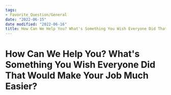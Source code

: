 ```yaml
---
tags:
- Favorite_Question/General
date: "2022-06-15"
date modified: "2022-06-16"
title: How Can We Help You? What's Something You Wish Everyone Did That Would Make Your Job Much Easier?
---
```


# How Can We Help You? What's Something You Wish Everyone Did That Would Make Your Job Much Easier?
